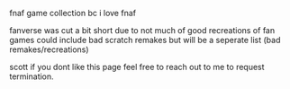 fnaf game collection bc i love fnaf

fanverse was cut a bit short due to not much of good recreations of fan games
could include bad scratch remakes but will be a seperate list (bad remakes/recreations)

scott if you dont like this page feel free to reach out to me to request termination.
